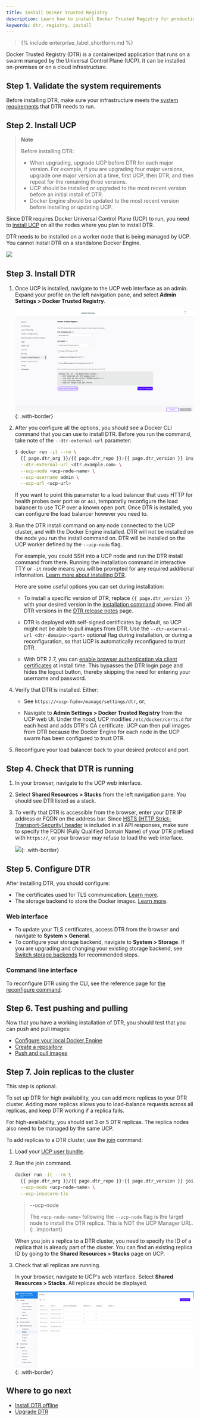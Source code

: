 ```yaml
---
title: Install Docker Trusted Registry
description: Learn how to install Docker Trusted Registry for production.
keywords: dtr, registry, install
---
```


>{% include enterprise_label_shortform.md %}

Docker Trusted Registry (DTR) is a containerized application that runs on a
swarm managed by the Universal Control Plane (UCP). It can be installed
on-premises or on a cloud infrastructure.

## Step 1. Validate the system requirements

Before installing DTR, make sure your
infrastructure meets the [system requirements](./system-requirements) that DTR
needs to run.

## Step 2. Install UCP

>**Note**
>
> Before installing DTR:
> * When upgrading, upgrade UCP before DTR for each major version. For example,
> if you are upgrading four major versions, upgrade one major version at a
> time, first UCP, then DTR, and then repeat for the remaining three versions.
> * UCP should be installed or upgraded to the most recent version before an
> initial install of DTR.
> * Docker Engine should be updated to the most recent version before
> installing or updating UCP.

Since DTR requires Docker Universal Control Plane (UCP)
to run, you need to [install UCP](/ee/ucp/admin/install/) on all the nodes
where you plan to install DTR.

DTR needs to be installed on a worker node that is being managed by UCP.
You cannot install DTR on a standalone Docker Engine.

![](../../images/install-dtr-1.svg)


## Step 3. Install DTR

1. Once UCP is installed, navigate to the UCP web interface as an admin. Expand
your profile on the left navigation pane, and select **Admin Settings > Docker Trusted Registry**.

    ![](../../images/install-dtr-2.png){: .with-border}

2. After you configure all the options, you should see a Docker CLI command that you can use to install DTR. Before you run the command, take note of the `--dtr-external-url` parameter:

      ```bash
      $ docker run -it --rm \
        {{ page.dtr_org }}/{{ page.dtr_repo }}:{{ page.dtr_version }} install \
        --dtr-external-url <dtr.example.com> \
        --ucp-node <ucp-node-name> \
        --ucp-username admin \
        --ucp-url <ucp-url>
      ```

    If you want to point this parameter to a load balancer that uses HTTP for
    health probes over port `80` or `443`, temporarily reconfigure the load
    balancer to use TCP over a known open port. Once DTR is installed, you can configure the load balancer however you need to.

3. Run the DTR install command on any node connected to the UCP cluster, and with the Docker Engine installed. DTR will not be installed on the node you run
the install command on. DTR will be installed on the UCP worker defined by the
`--ucp-node` flag.

    For example, you could SSH into a UCP node and run the DTR install command
    from there.  Running the installation command in interactive TTY or `-it` mode
    means you will be prompted for any required additional information.  [Learn more about installing DTR](/reference/dtr/2.7/cli/install/).

    Here are some useful options you can set during installation:
    * To install a specific version of DTR, replace `{{ page.dtr_version }}` with
    your desired version in the [installation command](#step-3-install-dtr)
    above. Find all DTR versions in the [DTR release notes](/ee/dtr/release-notes/)
    page.

    * DTR is deployed with self-signed certificates by default, so UCP might not be
    able to pull images from DTR. Use the `--dtr-external-url <dtr-domain>:<port>`
    optional flag during installation, or during a reconfiguration, so that UCP is
    automatically reconfigured to trust DTR.

    * With DTR 2.7, you can [enable browser authentication via client
    certificates](/ee/enable-client-certificate-authentication/) at install
    time. This bypasses the DTR login page and hides the logout button, thereby
    skipping the need for entering your username and password.

4. Verify that DTR is installed. Either:
    *  See `https://<ucp-fqdn>/manage/settings/dtr`, or;

    *  Navigate to **Admin Settings > Docker Trusted Registry** from the UCP web UI. Under the hood, UCP modifies `/etc/docker/certs.d` for each host and adds DTR's CA certificate. UCP can then pull images from DTR because the Docker Engine for each node in the UCP swarm has been configured to trust DTR.

5. Reconfigure your load balancer back to your desired protocol and port.


## Step 4. Check that DTR is running

1. In your browser, navigate to the UCP web interface.

2. Select **Shared Resources > Stacks** from the left navigation pane. You should see DTR listed as a stack.

3. To verify that DTR is accessible from the browser, enter your DTR IP address or FQDN on the address bar.
Since [HSTS (HTTP Strict-Transport-Security)
header](https://en.wikipedia.org/wiki/HTTP_Strict_Transport_Security) is included in all API responses,
make sure to specify the FQDN (Fully Qualified Domain Name) of your DTR prefixed with `https://`,
or your browser may refuse to load the web interface.

    ![](../../images/create-repository-1.png){: .with-border}


## Step 5. Configure DTR

After installing DTR, you should configure:

  * The certificates used for TLS communication. [Learn more](../configure/use-your-own-tls-certificates.md).
  * The storage backend to store the Docker images. [Learn more](../configure/external-storage/index.md).

### Web interface

  * To update your TLS certificates, access DTR from the browser and navigate to **System > General**.
  * To configure your storage backend, navigate to **System > Storage**. If you are upgrading and changing your existing storage backend, see [Switch storage backends](/ee/dtr/admin/configure/external-storage/storage-backend-migration/) for recommended steps.

### Command line interface

  To reconfigure DTR using the CLI, see the reference page for [the reconfigure command](/reference/dtr/2.7/cli/reconfigure/).

## Step 6. Test pushing and pulling

Now that you have a working installation of DTR, you should test that you can
push and pull images:

* [Configure your local Docker Engine](../../user/access-dtr/index.md)
* [Create a repository](../../user/manage-images/index.md)
* [Push and pull images](../../user/manage-images/pull-and-push-images.md)

## Step 7. Join replicas to the cluster

This step is optional.

To set up DTR for high availability,
you can add more replicas to your DTR cluster. Adding more replicas allows you
to load-balance requests across all replicas, and keep DTR working if a
replica fails.

For high-availability, you should set 3 or 5 DTR replicas. The replica nodes also need
to be managed by the same UCP.

To add replicas to a DTR cluster, use the [join](/reference/dtr/2.7/cli/join/) command:

1. Load your [UCP user bundle](/ee/ucp/user-access/cli/#use-client-certificates).

2.  Run the join command.

    ```bash
    docker run -it --rm \
      {{ page.dtr_org }}/{{ page.dtr_repo }}:{{ page.dtr_version }} join \
      --ucp-node <ucp-node-name> \
      --ucp-insecure-tls
    ```

    > --ucp-node
    >
    > The `<ucp-node-name>` following the `--ucp-node` flag is the target node to
    > install the DTR replica. This is NOT the UCP Manager URL.
    {: .important}

    When you join a replica to a DTR cluster, you need to specify the
    ID of a replica that is already part of the cluster. You can find an
    existing replica ID by going to the **Shared Resources > Stacks** page on UCP.
    
3. Check that all replicas are running.

    In your browser, navigate to UCP's
    web interface. Select **Shared Resources > Stacks**. All replicas should
    be displayed.

    ![](../../images/install-dtr-6.png){: .with-border}

## Where to go next

- [Install DTR offline](install-offline.md)
- [Upgrade DTR](../upgrade.md)
